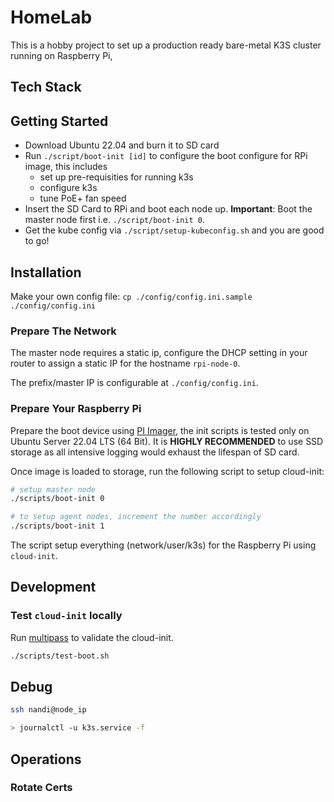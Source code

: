 # HomeLab

This is a hobby project to set up a production ready bare-metal K3S cluster running on Raspberry Pi,

## Tech Stack



## Getting Started

- Download Ubuntu 22.04 and burn it to SD card
- Run `./script/boot-init [id]` to configure the boot configure for RPi image, this includes
    - set up pre-requisities for running k3s
    - configure k3s
    - tune PoE+ fan speed
- Insert the SD Card to RPi and boot each node up. **Important**: Boot the master node first i.e. `./script/boot-init 0`.
- Get the kube config via `./script/setup-kubeconfig.sh` and you are good to go!

## Installation

Make your own config file: `cp ./config/config.ini.sample ./config/config.ini`

### Prepare The Network

The master node requires a static ip, 
configure the DHCP setting in your router to assign a static IP for the hostname `rpi-node-0`.

The prefix/master IP is configurable at `./config/config.ini`.

### Prepare Your Raspberry Pi

Prepare the boot device using [PI Imager](https://www.raspberrypi.com/software/), 
the init scripts is tested only on Ubuntu Server 22.04 LTS (64 Bit).
It is **HIGHLY RECOMMENDED** to use SSD storage as all intensive logging would exhaust the lifespan of SD card.

Once image is loaded to storage, run the following script to setup cloud-init:

```bash
# setup master node 
./scripts/boot-init 0

# to setup agent nodes, increment the number accordingly 
./scripts/boot-init 1
```

The script setup everything (network/user/k3s) for the Raspberry Pi using `cloud-init`. 


## Development

### Test `cloud-init` locally

Run [multipass](https://cloudinit.readthedocs.io/en/latest/howto/predeploy_testing.html#multipass) to validate the cloud-init.

```bash
./scripts/test-boot.sh
```

## Debug

```bash
ssh nandi@node_ip

> journalctl -u k3s.service -f
```

## Operations

### Rotate Certs


